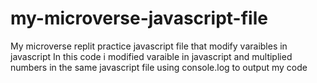 # my-microverse-javascript-file
My microverse replit practice javascript file that modify varaibles in javascript 
In this code i modified varaible in javascript and multiplied numbers in the same javascript file using console.log to output my code
